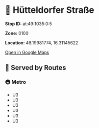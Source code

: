 # 🚉 Hütteldorfer Straße


**Stop ID:** at:49:1035:0:5

**Zone:** 0100

**Location:** 48.19981774, 16.31145622

[Open in Google Maps](https://www.google.com/maps?q=48.19981774,16.31145622)

## 🚆 Served by Routes

### 🚇 Metro
- U3
- U3
- U3
- U3
- U3
- U3